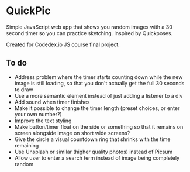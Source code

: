 # QuickPic

Simple JavaScript web app that shows you random images with a 30 second timer so you can practice sketching. Inspired by Quickposes.

Created for Codedex.io JS course final project.

## To do
- Address problem where the timer starts counting down while the new image is still loading, so that you don't actually get the full 30 seconds to draw
- Use a more semantic element instead of just adding a listener to a div
- Add sound when timer finishes
- Make it possible to change the timer length (preset choices, or enter your own number?)
- Improve the text styling 
- Make button/timer float on the side or something so that it remains on screen alongside image on short wide screens?
- Give the circle a visual countdown ring that shrinks with the time remaining
- Use Unsplash or similar (higher quality photos) instead of Picsum
- Allow user to enter a search term instead of image being completely random
